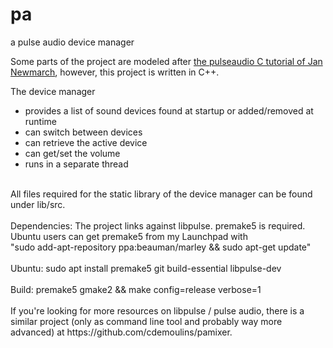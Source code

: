 # pa
a pulse audio device manager

Some parts of the project are modeled after [the pulseaudio C tutorial of Jan Newmarch](https://jan.newmarch.name/LinuxSound/Sampled/PulseAudio/#heading_toc_j_17), 
however, this project is written in C++. 

The device manager
 * provides a list of sound devices found at startup or added/removed at runtime
 * can switch between devices
 * can retrieve the active device
 * can get/set the volume
 * runs in a separate thread
 <br>
 All files required for the static library of the device manager can be found under lib/src.<br>
 <br>
Dependencies: The project links against libpulse. premake5 is required. Ubuntu users can get premake5 from my Launchpad with <br>
"sudo add-apt-repository ppa:beauman/marley && sudo apt-get update"<br>
<br>
Ubuntu: sudo apt install premake5 git build-essential libpulse-dev<br>
<br>
Build: premake5 gmake2 && make config=release verbose=1 <br>
<br>
If you're looking for more resources on libpulse / pulse audio, there is a similar project (only as command line tool and probably way more advanced) at https://github.com/cdemoulins/pamixer.
